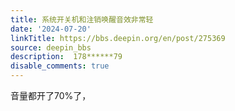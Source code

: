 ```yaml
---
title: 系统开关机和注销唤醒音效非常轻
date: '2024-07-20'
linkTitle: https://bbs.deepin.org/en/post/275369
source: deepin_bbs
description:  178******79 
disable_comments: true
---
```

音量都开了70%了，
